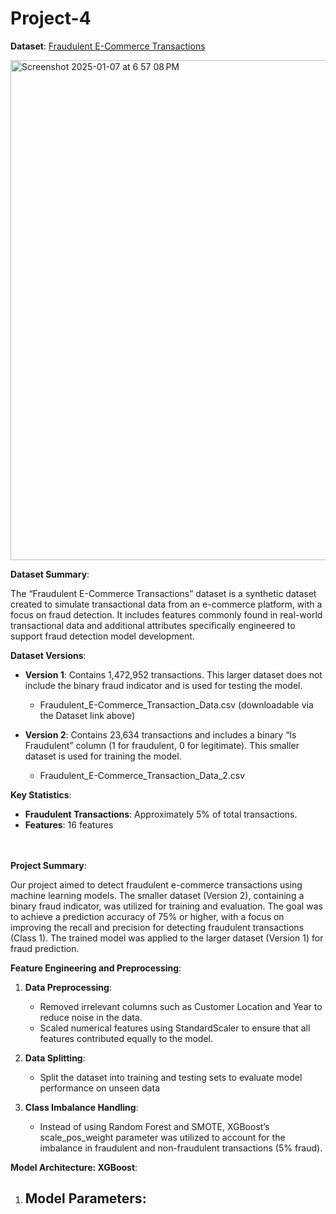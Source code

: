 # Project-4

**Dataset**: [Fraudulent E-Commerce Transactions](https://www.kaggle.com/datasets/shriyashjagtap/fraudulent-e-commerce-transactions/data?select=Fraudulent_E-Commerce_Transaction_Data_2.csv)

<img width="800" alt="Screenshot 2025-01-07 at 6 57 08 PM" src="https://github.com/user-attachments/assets/8ba82b1c-1c57-4b90-9316-9ca8c2ae3de1" />

**Dataset Summary**:

The “Fraudulent E-Commerce Transactions” dataset is a synthetic dataset created to simulate transactional data from an e-commerce platform, with a focus on fraud detection. It includes features commonly found in real-world transactional data and additional attributes specifically engineered to support fraud detection model development.

  **Dataset Versions**:

  - **Version 1**: Contains 1,472,952 transactions. This larger dataset does not include the binary fraud indicator and is used for testing the model.
    
     - Fraudulent_E-Commerce_Transaction_Data.csv (downloadable via the Dataset link above)
    
  - **Version 2**: Contains 23,634 transactions and includes a binary “Is Fraudulent” column (1 for fraudulent, 0 for legitimate). This smaller dataset is used for training the model.
    
     - Fraudulent_E-Commerce_Transaction_Data_2.csv

  **Key Statistics**:

  - **Fraudulent Transactions**: Approximately 5% of total transactions.
  - **Features**: 16 features

<br><br>
**Project Summary**:

Our project aimed to detect fraudulent e-commerce transactions using machine learning models. The smaller dataset (Version 2), containing a binary fraud indicator, was utilized for training and evaluation. The goal was to achieve a prediction accuracy of 75% or higher, with a focus on improving the recall and precision for detecting fraudulent transactions (Class 1). The trained model was applied to the larger dataset (Version 1) for fraud prediction.

**Feature Engineering and Preprocessing**:

 1. **Data Preprocessing**:
    - Removed irrelevant columns such as Customer Location and Year to reduce noise in the data.
    - Scaled numerical features using StandardScaler to ensure that all features contributed equally to the model.

 2. **Data Splitting**:
    - Split the dataset into training and testing sets to evaluate model performance on unseen data

 3. **Class Imbalance Handling**:
    - Instead of using Random Forest and SMOTE, XGBoost’s scale_pos_weight parameter was utilized to account for the imbalance in fraudulent and non-fraudulent transactions (5% fraud).

 **Model Architecture: XGBoost**:
  
 1. **Model Parameters**:
    - 

 
